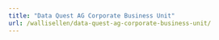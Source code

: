 ```yaml
---
title: "Data Quest AG Corporate Business Unit"
url: /wallisellen/data-quest-ag-corporate-business-unit/
---
```

